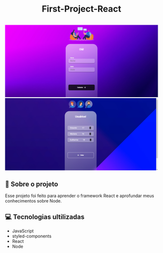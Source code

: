 <h1 align="center">
  First-Project-React
</h1>

<br>

<img src="https://github.com/guicavallini/first-project-react/blob/main/src/assets/page.png?raw=true">
<img src="https://github.com/guicavallini/first-project-react/blob/main/src/assets/page1.png?raw=true">

<br>

<h2>
📄 Sobre o projeto
</h2>
<p>
Esse projeto foi feito para aprender o framework React e aprofundar meus conhecimentos sobre Node.
</p>

<h2>
💻 Tecnologias ultilizadas
</h2>
<ul>
  <li>JavaScript</li>
  <li>styled-components</li>
  <li>React</li>
  <li>Node</li>
</ul>
